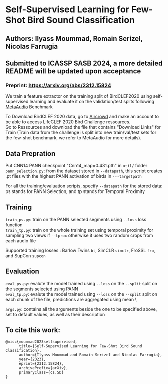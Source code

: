 # Self-Supervised Learning for Few-Shot Bird Sound Classification
Authors: Ilyass Moummad, Romain Serizel, Nicolas Farrugia
---
## Submitted to ICASSP SASB 2024, a more detailed README will be updated upon acceptance

### Preprint: https://arxiv.org/abs/2312.15824

We train a feature extractor on the training split of BirdCLEF2020 using self-supervised learning and evaluate it on the validation/test splits following [MetaAudio](https://github.com/CHeggan/MetaAudio-A-Few-Shot-Audio-Classification-Benchmark) Benchmark 

To Download BirdCLEF 2020 data, go to [Aircrowd](https://www.aicrowd.com/clef_tasks/22/task_dataset_files?challenge_id=211) and make an account to be able to access LifeCLEF 2020 Bird Challenge ressources. \
Go to Ressources and download the file that contains "Download Links" for Train (Train data from the challenge is split into new train/val/test sets for the few-shot benchmark, we refer to MetaAudio for more details).

## Data Prepration
Put CNN14 PANN checkpoint "Cnn14_map=0.431.pth" in ```util/``` folder \
```pann_selection.py```: from the dataset stored in ```--datapath```, this script creates .pt files with the highest PANN activation of birds in ```---targetpath```

For all the training/evaluation scripts, specify ```--datapath``` for the stored data: ps stands for PANN Selection, and tp stands for Temporal Proximity

## Training
```train_ps.py```: train on the PANN selected segments using ```--loss``` loss function \
```train_tp.py```: train on the whole training set using temporal proximity for sampling two views if ```--tprox``` otherwise it uses two random crops from each audio file

Supported training losses : Barlow Twins ```bt```, SimCLR ```simclr```, FroSSL ```fro```, and SupCon ```supcon```

## Evaluation
```eval_ps.py```: evalute the model trained using ```--loss``` on the ```--split``` split on the segments selected using PANN \
```eval_tp.py```: evalute the model trained using ```--loss``` on the ```--split``` split on each chunk of the file, predictions are aggregated using mean \

```args.py```: contains all the arguments beside the one to be specified above, set to default values, as well as their description

## To cite this work:
```
@misc{moummad2023selfsupervised,
      title={Self-Supervised Learning for Few-Shot Bird Sound Classification}, 
      author={Ilyass Moummad and Romain Serizel and Nicolas Farrugia},
      year={2023},
      eprint={2312.15824},
      archivePrefix={arXiv},
      primaryClass={cs.SD}
}
```
